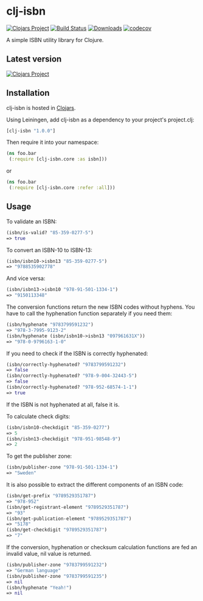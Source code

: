 # clj-isbn

[![Clojars Project](https://img.shields.io/clojars/v/clj-isbn.svg)](https://clojars.org/clj-isbn)
[![Build Status](https://travis-ci.org/tvirolai/clj-isbn.svg?branch=master)](https://travis-ci.org/tvirolai/clj-isbn)
[![Downloads](https://jarkeeper.com/tvirolai/clj-isbn/downloads.svg)](https://jarkeeper.com/tvirolai/clj-isbn)
[![codecov](https://codecov.io/gh/tvirolai/clj-isbn/branch/master/graph/badge.svg)](https://codecov.io/gh/tvirolai/clj-isbn)

A simple ISBN utility library for Clojure.

## Latest version
[![Clojars Project](http://clojars.org/clj-isbn/latest-version.svg)](http://clojars.org/clj-isbn)

## Installation

clj-isbn is hosted in [Clojars](https://clojars.org/clj-isbn).

Using Leiningen, add clj-isbn as a dependency to your project's project.clj:

```clojure
[clj-isbn "1.0.0"]
```

Then require it into your namespace:

```clojure
(ns foo.bar
 (:require [clj-isbn.core :as isbn]))
```

or

```clojure
(ns foo.bar
 (:require [clj-isbn.core :refer :all]))
```

## Usage

To validate an ISBN:

```clojure
(isbn/is-valid? "85-359-0277-5")
=> true
```

To convert an ISBN-10 to ISBN-13:

```clojure
(isbn/isbn10->isbn13 "85-359-0277-5")
=> "9788535902778"
```

And vice versa:

```clojure
(isbn/isbn13->isbn10 "978-91-501-1334-1")
=> "9150113348"
```

The conversion functions return the new ISBN codes without hyphens. You have to call the hyphenation function separately if you need them:

```clojure
(isbn/hyphenate "9783799591232")
=> "978-3-7995-9123-2"
(isbn/hyphenate (isbn/isbn10->isbn13 "097961631X"))
=> "978-0-9796163-1-0"
```

If you need to check if the ISBN is correctly hyphenated:

```clojure
(isbn/correctly-hyphenated? "9783799591232")
=> false
(isbn/correctly-hyphenated? "978-9-004-32443-5")
=> false
(isbn/correctly-hyphenated? "978-952-68574-1-1")
=> true
```
If the ISBN is not hyphenated at all, false it is.

To calculate check digits:

```clojure
(isbn/isbn10-checkdigit "85-359-0277")
=> 5
(isbn/isbn13-checkdigit "978-951-98548-9")
=> 2
```

To get the publisher zone:

```clojure
(isbn/publisher-zone "978-91-501-1334-1")
=> "Sweden"
```

It is also possible to extract the different components of an ISBN code:

```clojure
(isbn/get-prefix "9789529351787")
=> "978-952"
(isbn/get-registrant-element "9789529351787")
=> "93"
(isbn/get-publication-element "9789529351787")
=> "5178"
(isbn/get-checkdigit "9789529351787")
=> "7"
```

If the conversion, hyphenation or checksum calculation functions are fed an invalid value, nil value is returned.

```clojure
(isbn/publisher-zone "9783799591232")
=> "German language"
(isbn/publisher-zone "9783799591235")
=> nil
(isbn/hyphenate "Yeah!")
=> nil
```
